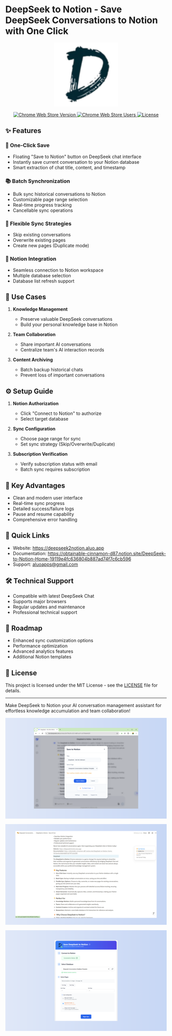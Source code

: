 # DeepSeek to Notion - Save DeepSeek Conversations to Notion with One Click

<p align="center">
  <img src="icon.png" alt="DeepSeek to Notion Logo" width="200"/>
</p>

<p align="center">
  <a href="https://chrome.google.com/webstore/detail/oenicbdlchhhpkbijcmkkpnpmmjhlgkf">
    <img src="https://img.shields.io/chrome-web-store/v/oenicbdlchhhpkbijcmkkpnpmmjhlgkf" alt="Chrome Web Store Version">
  </a>
  <a href="https://chrome.google.com/webstore/detail/oenicbdlchhhpkbijcmkkpnpmmjhlgkf">
    <img src="https://img.shields.io/chrome-web-store/users/oenicbdlchhhpkbijcmkkpnpmmjhlgkf" alt="Chrome Web Store Users">
  </a>
  <a href="https://github.com/yourusername/deepseek-to-notion/blob/main/LICENSE">
    <img src="https://img.shields.io/github/license/aluoapp/deepseek-to-notion" alt="License">
  </a>
</p>

## ✨ Features

### 🚀 One-Click Save
- Floating "Save to Notion" button on DeepSeek chat interface
- Instantly save current conversation to your Notion database
- Smart extraction of chat title, content, and timestamp

### 📚 Batch Synchronization
- Bulk sync historical conversations to Notion
- Customizable page range selection
- Real-time progress tracking
- Cancellable sync operations

### 🔄 Flexible Sync Strategies
- Skip existing conversations
- Overwrite existing pages
- Create new pages (Duplicate mode)

### 🔌 Notion Integration
- Seamless connection to Notion workspace
- Multiple database selection
- Database list refresh support

## 🎯 Use Cases

1. **Knowledge Management**
   - Preserve valuable DeepSeek conversations
   - Build your personal knowledge base in Notion

2. **Team Collaboration**
   - Share important AI conversations
   - Centralize team's AI interaction records

3. **Content Archiving**
   - Batch backup historical chats
   - Prevent loss of important conversations

## ⚙️ Setup Guide

1. **Notion Authorization**
   - Click "Connect to Notion" to authorize
   - Select target database

2. **Sync Configuration**
   - Choose page range for sync
   - Set sync strategy (Skip/Overwrite/Duplicate)

3. **Subscription Verification**
   - Verify subscription status with email
   - Batch sync requires subscription

## 💫 Key Advantages

- Clean and modern user interface
- Real-time sync progress
- Detailed success/failure logs
- Pause and resume capability
- Comprehensive error handling

## 🔗 Quick Links

- Website: https://deepseek2notion.aluo.app
- Documentation: https://obtainable-cinnamon-d87.notion.site/DeepSeek-to-Notion-Home-19119e4fc636804b887ad74f7c6cb596
- Support: aluoapps@gmail.com

## 🛠️ Technical Support

- Compatible with latest DeepSeek Chat
- Supports major browsers
- Regular updates and maintenance
- Professional technical support

## 🚀 Roadmap

- Enhanced sync customization options
- Performance optimization
- Advanced analytics features
- Additional Notion templates

## 📝 License

This project is licensed under the MIT License - see the [LICENSE](LICENSE) file for details.

---

Make DeepSeek to Notion your AI conversation management assistant for effortless knowledge accumulation and team collaboration!

<p align="center">
  <img src="assets/save2notion-1.png" alt="DeepSeek to Notion" />
</p>
<p align="center">
  <img src="assets/save2notion-2.png" alt="DeepSeek to Notion" />
</p>
<p align="center">
  <img src="assets/save2notion-3.png" alt="DeepSeek to Notion" />
</p>
